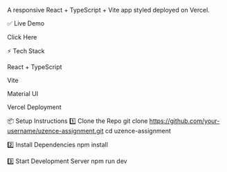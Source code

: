 A responsive React + TypeScript + Vite app styled deployed on Vercel.

✅ Live Demo

Click Here

⚡ Tech Stack

React + TypeScript

Vite

Material UI

Vercel Deployment

📦 Setup Instructions
1️⃣ Clone the Repo
git clone https://github.com/your-username/uzence-assignment.git
cd uzence-assignment

2️⃣ Install Dependencies
npm install

3️⃣ Start Development Server
npm run dev
